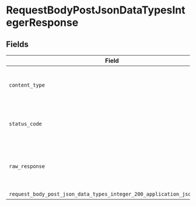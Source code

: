 # RequestBodyPostJsonDataTypesIntegerResponse


## Fields

| Field                                                                                                                                                            | Type                                                                                                                                                             | Required                                                                                                                                                         | Description                                                                                                                                                      |
| ---------------------------------------------------------------------------------------------------------------------------------------------------------------- | ---------------------------------------------------------------------------------------------------------------------------------------------------------------- | ---------------------------------------------------------------------------------------------------------------------------------------------------------------- | ---------------------------------------------------------------------------------------------------------------------------------------------------------------- |
| `content_type`                                                                                                                                                   | *String*                                                                                                                                                         | :heavy_check_mark:                                                                                                                                               | HTTP response content type for this operation                                                                                                                    |
| `status_code`                                                                                                                                                    | *Integer*                                                                                                                                                        | :heavy_check_mark:                                                                                                                                               | HTTP response status code for this operation                                                                                                                     |
| `raw_response`                                                                                                                                                   | [Faraday::Response](https://www.rubydoc.info/gems/faraday/Faraday/Response)                                                                                      | :heavy_minus_sign:                                                                                                                                               | Raw HTTP response; suitable for custom response parsing                                                                                                          |
| `request_body_post_json_data_types_integer_200_application_json_object`                                                                                          | [T.nilable(Operations::RequestBodyPostJSONDataTypesInteger200ApplicationJSON)](../../models/operations/requestbodypostjsondatatypesinteger200applicationjson.md) | :heavy_minus_sign:                                                                                                                                               | OK                                                                                                                                                               |